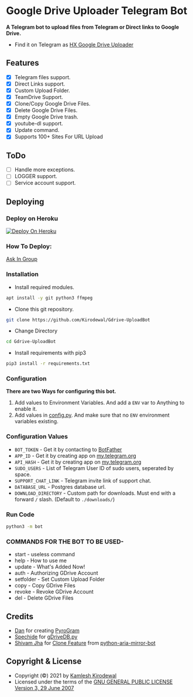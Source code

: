 # Google Drive Uploader Telegram Bot
**A Telegram bot to upload files from Telegram or Direct links to Google Drive.**
- Find it on Telegram as [HX Google Drive Uploader](https://t.me/Hx_GdriveBot)

## Features
- [X] Telegram files support.
- [X] Direct Links support.
- [X] Custom Upload Folder.
- [X] TeamDrive Support.
- [X] Clone/Copy Google Drive Files.
- [X] Delete Google Drive Files.
- [X] Empty Google Drive trash.
- [X] youtube-dl support.
- [X] Update command.
- [X] Supports 100+ Sites For URL Upload

## ToDo 
- [ ] Handle more exceptions.
- [ ] LOGGER support.
- [ ] Service account support.

## Deploying

### Deploy on Heroku
[![Deploy On Heroku](https://www.herokucdn.com/deploy/button.svg)](https://heroku.com/deploy?template=https://github.com/cheemsmirrorx/Cheems-drive-clone)

### How To Deploy:

[Ask In Group](https://t.me/Kai_8_4)


### Installation
- Install required modules.
```sh
apt install -y git python3 ffmpeg
```
- Clone this git repository.
```sh 
git clone https://github.com/Kirodewal/Gdrive-UploadBot
```
- Change Directory
```sh 
cd Gdrive-UploadBot
```
- Install requirements with pip3
```sh 
pip3 install -r requirements.txt
```

### Configuration
**There are two Ways for configuring this bot.**
1. Add values to Environment Variables. And add a `ENV` var to Anything to enable it.
2. Add values in [config.py](./bot/config.py). And make sure that no `ENV` environment variables existing.

### Configuration Values
- `BOT_TOKEN` - Get it by contacting to [BotFather](https://t.me/botfather)
- `APP_ID` - Get it by creating app on [my.telegram.org](https://my.telegram.org/apps)
- `API_HASH` - Get it by creating app on [my.telegram.org](https://my.telegram.org/apps)
- `SUDO_USERS` - List of Telegram User ID of sudo users, seperated by space.
- `SUPPORT_CHAT_LINK` - Telegram invite link of support chat.
- `DATABASE_URL` - Postgres database url.
- `DOWNLOAD_DIRECTORY` - Custom path for downloads. Must end with a forward `/` slash. (Default to `./downloads/`)

### Run Code
```sh 
python3 -m bot
```

### COMMANDS FOR THE BOT TO BE USED-

- start - useless command
- help - How to use me
- update - What's Added Now!
- auth - Authorizing GDrive Account
- setfolder - Set Custom Upload Folder
- copy - Copy GDrive Files
- revoke - Revoke GDrive Account
- del - Delete GDrive Files

## Credits
- [Dan](https://github.com/delivrance) for creating [PyroGram](https://pyrogram.org)
- [Spechide](https://github.com/Spechide) for [gDriveDB.py](./bot/helpers/sql_helper/gDriveDB.py)
- [Shivam Jha](https://github.com/lzzy12) for [Clone Feature](./bot/helpers/gdrive_utils/gDrive.py) from [python-aria-mirror-bot](https://github.com/lzzy12/python-aria-mirror-bot)

## Copyright & License
- Copyright (©) 2021 by [Kamlesh Kirodewal](https://github.com/Kirodewal)
- Licensed under the terms of the [GNU GENERAL PUBLIC LICENSE Version 3, 29 June 2007](./LICENSE)
